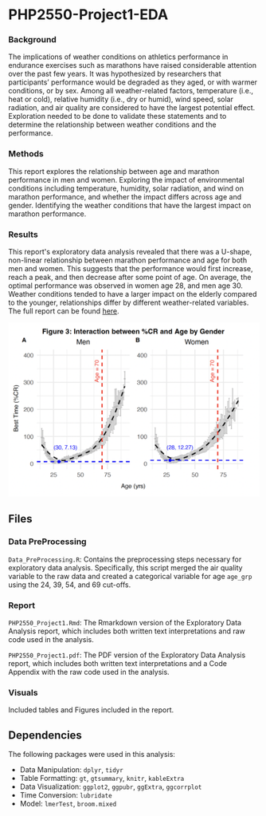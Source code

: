 # PHP2550-Project1-EDA

### Background

The implications of weather conditions on athletics performance in endurance exercises such as marathons have raised considerable attention over the past few years. It was hypothesized by researchers that participants’ performance would be degraded as they aged, or with warmer conditions, or by sex. Among all weather-related factors, temperature (i.e., heat or cold), relative humidity (i.e., dry or humid), wind speed, solar radiation, and air quality are considered to have the largest potential effect. Exploration needed to be done to validate these statements and to determine the relationship between weather conditions and the performance.

### Methods

This report explores the relationship between age and marathon performance in men and women. Exploring the impact of environmental conditions including temperature, humidity, solar radiation, and wind on marathon performance, and whether the impact differs across age and gender. Identifying the weather conditions that have the largest impact on marathon performance.

### Results

This report's exploratory data analysis revealed that there was a U-shape, non-linear relationship between marathon performance and age for both men and women. This suggests that the performance would first increase, reach a peak, and then decrease after some point of age. On average, the optimal performance was observed in women age 28, and men age 30. Weather conditions tended to have a larger impact on the elderly compared to the younger, relationships differ by different weather-related variables. The full report can be found [here](Report/PHP2550_Project1.pdf).

![](Visuals/Age.png)

## Files
### Data PreProcessing
`Data_PreProcessing.R`: Contains the preprocessing steps necessary for exploratory data analysis. Specifically, this script merged the air quality variable to the raw data and created a categorical variable for age `age_grp` using the 24, 39, 54, and 69 cut-offs. 

### Report
`PHP2550_Project1.Rmd`: The Rmarkdown version of the Exploratory Data Analysis report, which includes both written text interpretations and raw code used in the analysis. 

`PHP2550_Project1.pdf`: The PDF version of the Exploratory Data Analysis report, which includes both written text interpretations and a Code Appendix with the raw code used in the analysis. 

### Visuals
Included tables and Figures included in the report.

## Dependencies

The following packages were used in this analysis: 

 - Data Manipulation: `dplyr`, `tidyr`
 - Table Formatting: `gt`, `gtsummary`, `knitr`, `kableExtra`
 - Data Visualization: `ggplot2`, `ggpubr`, `ggExtra`, `ggcorrplot`
 - Time Conversion: `lubridate`
 - Model: `lmerTest`, `broom.mixed`
 
